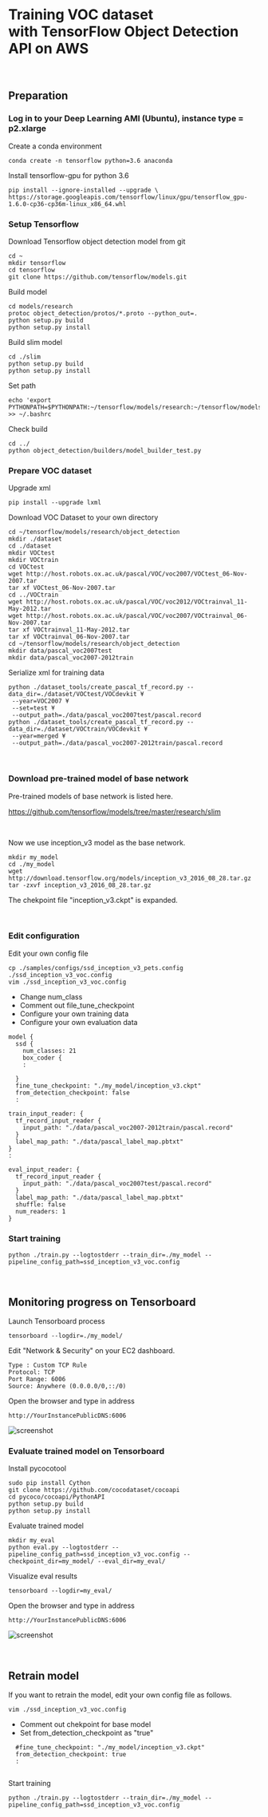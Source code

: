 # Training VOC dataset <br>with TensorFlow Object Detection API on AWS

<br>

## Preparation

### Log in to your Deep Learning AMI (Ubuntu), instance type = p2.xlarge

Create a conda environment

```
conda create -n tensorflow python=3.6 anaconda
```

Install tensorflow-gpu for python 3.6

```
pip install --ignore-installed --upgrade \
https://storage.googleapis.com/tensorflow/linux/gpu/tensorflow_gpu-1.6.0-cp36-cp36m-linux_x86_64.whl
```

### Setup Tensorflow

Download Tensorflow object detection model from git

```
cd ~
mkdir tensorflow
cd tensorflow
git clone https://github.com/tensorflow/models.git
```

Build model
```
cd models/research
protoc object_detection/protos/*.proto --python_out=.
python setup.py build
python setup.py install
```

Build slim model
```
cd ./slim
python setup.py build
python setup.py install
```

Set path
```
echo 'export PYTHONPATH=$PYTHONPATH:~/tensorflow/models/research:~/tensorflow/models/research/slim:~/tensorflow/models/research/object_detection' >> ~/.bashrc
```

Check build
```
cd ../
python object_detection/builders/model_builder_test.py
```

### Prepare VOC dataset

Upgrade xml

```
pip install --upgrade lxml
```

Download VOC Dataset to your own directory
```
cd ~/tensorflow/models/research/object_detection
mkdir ./dataset
cd ./dataset
mkdir VOCtest
mkdir VOCtrain
cd VOCtest
wget http://host.robots.ox.ac.uk/pascal/VOC/voc2007/VOCtest_06-Nov-2007.tar
tar xf VOCtest_06-Nov-2007.tar
cd ../VOCtrain
wget http://host.robots.ox.ac.uk/pascal/VOC/voc2012/VOCtrainval_11-May-2012.tar
wget http://host.robots.ox.ac.uk/pascal/VOC/voc2007/VOCtrainval_06-Nov-2007.tar
tar xf VOCtrainval_11-May-2012.tar
tar xf VOCtrainval_06-Nov-2007.tar
cd ~/tensorflow/models/research/object_detection
mkdir data/pascal_voc2007test
mkdir data/pascal_voc2007-2012train
```

Serialize xml for training data
```
python ./dataset_tools/create_pascal_tf_record.py --data_dir=./dataset/VOCtest/VOCdevkit ¥
 --year=VOC2007 ¥
 --set=test ¥
 --output_path=./data/pascal_voc2007test/pascal.record
python ./dataset_tools/create_pascal_tf_record.py --data_dir=./dataset/VOCtrain/VOCdevkit ¥
 --year=merged ¥
 --output_path=./data/pascal_voc2007-2012train/pascal.record
```

<br>

### Download pre-trained model of base network

Pre-trained models of base network is listed here.

https://github.com/tensorflow/models/tree/master/research/slim


<br>

Now we use inception_v3 model as the base network.
```
mkdir my_model
cd ./my_model
wget http://download.tensorflow.org/models/inception_v3_2016_08_28.tar.gz
tar -zxvf inception_v3_2016_08_28.tar.gz
```

The chekpoint file "inception_v3.ckpt" is expanded.

<br>

### Edit configuration

Edit your own config file
```
cp ./samples/configs/ssd_inception_v3_pets.config ./ssd_inception_v3_voc.config
vim ./ssd_inception_v3_voc.config
```

* Change num_class
* Comment out file_tune_checkpoint
* Configure your own training data
* Configure your own evaluation data
```
model {
  ssd {
    num_classes: 21
    box_coder {
    :
    
  }
  fine_tune_checkpoint: "./my_model/inception_v3.ckpt"
  from_detection_checkpoint: false
  :
  
train_input_reader: {
  tf_record_input_reader {
    input_path: "./data/pascal_voc2007-2012train/pascal.record"
  }
  label_map_path: "./data/pascal_label_map.pbtxt"
}
:

eval_input_reader: {
  tf_record_input_reader {
    input_path: "./data/pascal_voc2007test/pascal.record"
  }
  label_map_path: "./data/pascal_label_map.pbtxt"
  shuffle: false
  num_readers: 1
}
```

### Start training
```
python ./train.py --logtostderr --train_dir=./my_model --pipeline_config_path=ssd_inception_v3_voc.config
```

<br>

## Monitoring progress on Tensorboard

Launch Tensorboard process
```
tensorboard --logdir=./my_model/
```

Edit "Network & Security" on your EC2 dashboard.
```
Type : Custom TCP Rule
Protocol: TCP
Port Range: 6006
Source: Anywhere (0.0.0.0/0,::/0)
```

Open the browser and type in address
```
http://YourInstancePublicDNS:6006
```

![screenshot](/images/tensorboard_train.png)

### Evaluate trained model on Tensorboard

Install pycocotool
```
sudo pip install Cython
git clone https://github.com/cocodataset/cocoapi
cd pycoco/cocoapi/PythonAPI
python setup.py build
python setup.py install
```

Evaluate trained model
```
mkdir my_eval
python eval.py --logtostderr --pipeline_config_path=ssd_inception_v3_voc.config --checkpoint_dir=my_model/ --eval_dir=my_eval/
```

Visualize eval results
```
tensorboard --logdir=my_eval/
```

Open the browser and type in address
```
http://YourInstancePublicDNS:6006
```

![screenshot](/images/train_result.png)


<br>

## Retrain model

If you want to retrain the model, edit your own config file as follows.

```
vim ./ssd_inception_v3_voc.config
```

 * Comment out chekpoint for base model
 * Set from_detection_checkpoint as "true"
 
```
  #fine_tune_checkpoint: "./my_model/inception_v3.ckpt"
  from_detection_checkpoint: true
  :
  
```

Start training
```
python ./train.py --logtostderr --train_dir=./my_model --pipeline_config_path=ssd_inception_v3_voc.config
```
